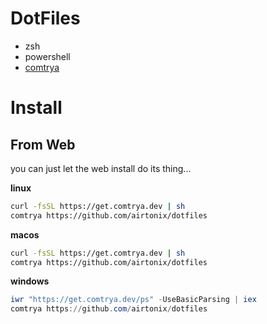 # DotFiles

- zsh
- powershell
- [comtrya](https://github.com/comtrya/comtrya)

# Install

## From Web

you can just let the web install do its thing...

**linux**

```bash
curl -fsSL https://get.comtrya.dev | sh
comtrya https://github.com/airtonix/dotfiles
```

**macos**

```bash
curl -fsSL https://get.comtrya.dev | sh
comtrya https://github.com/airtonix/dotfiles
```

**windows**

```powershell
iwr "https://get.comtrya.dev/ps" -UseBasicParsing | iex
comtrya https://github.com/airtonix/dotfiles
```

